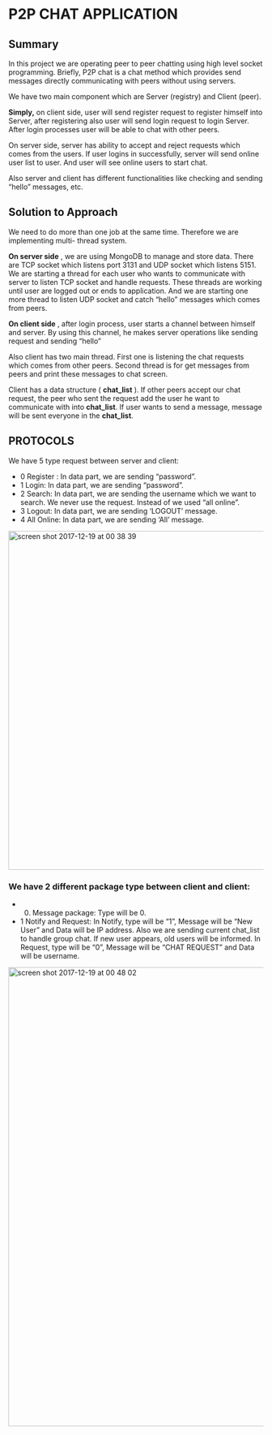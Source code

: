 # P2P CHAT APPLICATION


## Summary

In this project we are operating peer to peer chatting using high level socket programming.
Briefly, P2P chat is a chat method which provides send messages directly communicating
with peers without using servers.

We have two main component which are Server (registry) and Client (peer).

**Simply,** on client side, user will send register request to register himself into Server, after
registering also user will send login request to login Server. After login processes user will be
able to chat with other peers.

On server side, server has ability to accept and reject requests which comes from the users.
If user logins in successfully, server will send online user list to user. And user will see online
users to start chat.

Also server and client has different functionalities like checking and sending “hello”
messages, etc.

## Solution to Approach

We need to do more than one job at the same time. Therefore we are implementing multi-
thread system.

**On server side** , we are using MongoDB to manage and store data. There are TCP socket
which listens port 3131 and UDP socket which listens 5151. We are starting a thread for each
user who wants to communicate with server to listen TCP socket and handle requests. These
threads are working until user are logged out or ends to application. And we are starting one
more thread to listen UDP socket and catch “hello” messages which comes from peers.

**On client side** , after login process, user starts a channel between himself and server. By
using this channel, he makes server operations like sending request and sending “hello”

Also client has two main thread. First one is listening the chat requests which comes from
other peers. Second thread is for get messages from peers and print these messages to chat
screen.

Client has a data structure ( **chat_list** ). If other peers accept our chat request, the peer who
sent the request add the user he want to communicate with into **chat_list**. If user wants to
send a message, message will be sent everyone in the **chat_list**.


## PROTOCOLS

We have 5 type request between server and client:

* 0 Register : In data part, we are sending “password”.
* 1 Login: In data part, we are sending “password”.
* 2 Search: In data part, we are sending the username which we want to search. We
    never use the request. Instead of we used “all online”.
* 3 Logout: In data part, we are sending ‘LOGOUT’ message.
* 4 All Online: In data part, we are sending ‘All’ message.

<img width="668" alt="screen shot 2017-12-19 at 00 38 39" src="https://user-images.githubusercontent.com/13722649/34129405-11906292-e455-11e7-8b51-6781447c7be1.png">


### We have 2 different package type between client and client:

* 0. Message package:
    Type will be 0.
* 1  Notify and Request:
    In Notify, type will be “1”, Message will be “New User” and Data will be IP address.
    Also we are sending current chat_list to handle group chat. If new user appears, old
    users will be informed.
       In Request, type will be “0”, Message will be “CHAT REQUEST” and
       Data will be username.

<img width="905" alt="screen shot 2017-12-19 at 00 48 02" src="https://user-images.githubusercontent.com/13722649/34129783-6a51f638-e456-11e7-8dfc-35597ca3df25.png">
